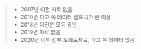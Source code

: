 > * 2007년 이전 자료 없음
> * 2010년 파고 쪽 데이터 결측치가 반 이상
> * 2018년 이전은 모두 광안
> * 2019년 자료 없음
> * 2020년 이후 전부 오륙도자료, 파고 쪽 데이터 없음